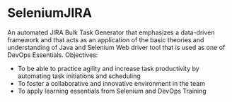 # SeleniumJIRA

An automated JIRA Bulk Task Generator that emphasizes a data-driven framework and that acts as an
application of the basic theories and understanding of Java and Selenium Web driver tool that is used as
one of DevOps Essentials.
Objectives:
- To be able to practice agility and increase task productivity by automating task initiations and
scheduling
- To foster a collaborative and innovative environment in the team
- To apply learning essentials from Selenium and DevOps Training
